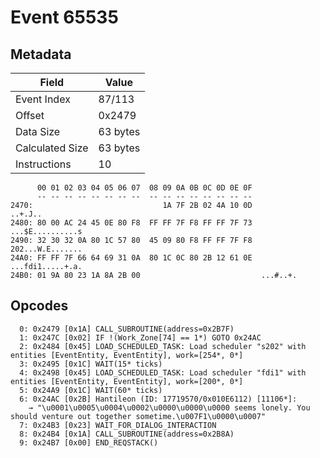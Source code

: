 # Event 65535

## Metadata

| Field           | Value    |
|-----------------|----------|
| Event Index     | 87/113   |
| Offset          | 0x2479   |
| Data Size       | 63 bytes |
| Calculated Size | 63 bytes |
| Instructions    | 10       |

```
      00 01 02 03 04 05 06 07  08 09 0A 0B 0C 0D 0E 0F
      -- -- -- -- -- -- -- --  -- -- -- -- -- -- -- --
2470:                             1A 7F 2B 02 4A 10 0D           ..+.J..
2480: 80 00 AC 24 45 0E 80 F8  FF FF 7F F8 FF FF 7F 73  ...$E..........s
2490: 32 30 32 0A 80 1C 57 80  45 09 80 F8 FF FF 7F F8  202...W.E.......
24A0: FF FF 7F 66 64 69 31 0A  80 1C 0C 80 2B 12 61 0E  ...fdi1.....+.a.
24B0: 01 9A 80 23 1A 8A 2B 00                           ...#..+.        
```

## Opcodes

```
  0: 0x2479 [0x1A] CALL_SUBROUTINE(address=0x2B7F)
  1: 0x247C [0x02] IF !(Work_Zone[74] == 1*) GOTO 0x24AC
  2: 0x2484 [0x45] LOAD_SCHEDULED_TASK: Load scheduler "s202" with entities [EventEntity, EventEntity], work=[254*, 0*]
  3: 0x2495 [0x1C] WAIT(15* ticks)
  4: 0x2498 [0x45] LOAD_SCHEDULED_TASK: Load scheduler "fdi1" with entities [EventEntity, EventEntity], work=[200*, 0*]
  5: 0x24A9 [0x1C] WAIT(60* ticks)
  6: 0x24AC [0x2B] Hantileon (ID: 17719570/0x010E6112) [11106*]:
    → "\u0001\u0005\u0004\u0002\u0000\u0000\u0000 seems lonely. You should venture out together sometime.\u007F1\u0000\u0007"
  7: 0x24B3 [0x23] WAIT_FOR_DIALOG_INTERACTION
  8: 0x24B4 [0x1A] CALL_SUBROUTINE(address=0x2B8A)
  9: 0x24B7 [0x00] END_REQSTACK()
```

